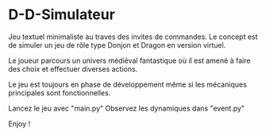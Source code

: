 # D-D-Simulateur

Jeu textuel minimaliste au traves des invites de commandes. Le concept est de simuler un jeu de rôle type Donjon et Dragon en version virtuel.

Le joueur parcours un univers médiéval fantastique où il est amené à faire des choix et effectuer diverses actions.

Le jeu est toujours en phase de développement même si les mécaniques principales sont fonctionnelles.

Lancez le jeu avec "main.py"
Observez les dynamiques dans "event.py"

Enjoy !
